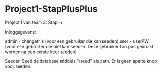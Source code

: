 # Project1-StapPlusPlus
Project 1 van team 3: Stap++

Inloggegevens:

admin - changethis (voor een gebruiker die kan seeden)
user - userPW (voor een gebruiker die niet kan seeden. Deze gebruiker kan pas gebruikt worden na een eerste keer seeden)

Seeder:
Seed de database middels "/seed" als path. Er is geen aparte knop voor seeden.
